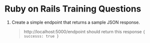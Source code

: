 # Ruby on Rails Training Questions

1. Create a simple endpoint that returns a sample JSON response. 
   > http://localhost:5000/endpoint should return this response
   > `{ successs: true }`
